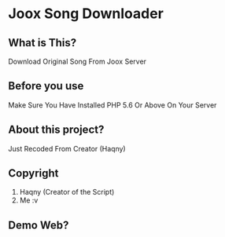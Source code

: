 # Joox Song Downloader
What is This?
-------------
Download Original Song From Joox Server

Before you use
-------------
Make Sure You Have Installed PHP 5.6 Or Above On Your Server

About this project?
-------------
Just Recoded From Creator (Haqny)

Copyright
-------------
1. Haqny (Creator of the Script)
2. Me :v

Demo Web?
-------------

